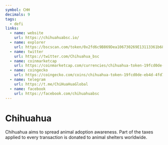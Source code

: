 ```yaml
---
symbol: CHH
decimals: 9
tags:
  - defi
links:
  - name: website
    url: https://chihuahuabsc.io/
  - name: explorer
    url: https://bscscan.com/token/0x2fd6c9B869Dea106730269E13113361b684f843a
  - name: twitter
    url: https://twitter.com/Chihuahua_bsc
  - name: coinmarketcap
    url: https://coinmarketcap.com/currencies/chihuahua-token-19fcd0de-eb4d-4fd7-bc4a-a202247dfdbb/
  - name: coingecko
    url: https://coingecko.com/coins/chihuahua-token-19fcd0de-eb4d-4fd7-bc4a-a202247dfdbb
  - name: telegram
    url: https://t.me/ChiHuaHuaGlobal
  - name: facebook
    url: https://facebook.com/chihuahuabsc
---
```


# Chihuahua

Chihuahua aims to spread animal adoption awareness. Part of the taxes applied to every transaction is donated to animal shelters worldwide.
